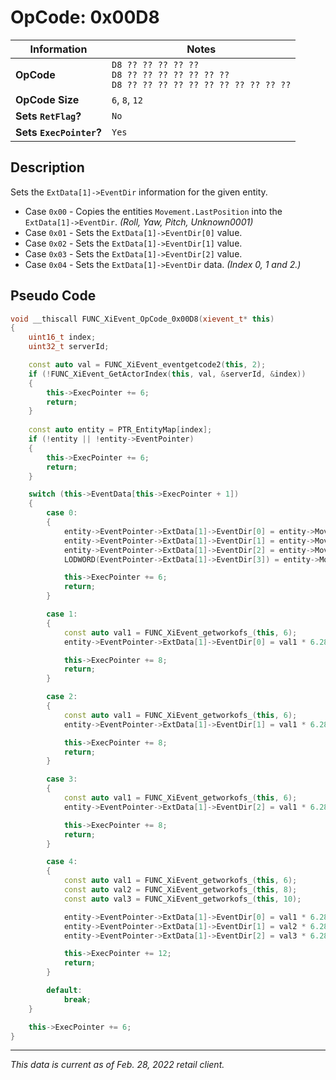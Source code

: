 # OpCode: 0x00D8

| Information               | Notes |
|---                        |---    |
| **OpCode**                | `D8 ?? ?? ?? ?? ??` <br> `D8 ?? ?? ?? ?? ?? ?? ??` <br> `D8 ?? ?? ?? ?? ?? ?? ?? ?? ?? ?? ??` |
| **OpCode Size**           | `6`, `8`, `12` |
| **Sets `RetFlag`?**       | `No`  |
| **Sets `ExecPointer`?**   | `Yes` |

## Description

Sets the `ExtData[1]->EventDir` information for the given entity.

  * Case `0x00` - Copies the entities `Movement.LastPosition` into the `ExtData[1]->EventDir`. _(Roll, Yaw, Pitch, Unknown0001)_
  * Case `0x01` - Sets the `ExtData[1]->EventDir[0]` value.
  * Case `0x02` - Sets the `ExtData[1]->EventDir[1]` value.
  * Case `0x03` - Sets the `ExtData[1]->EventDir[2]` value.
  * Case `0x04` - Sets the `ExtData[1]->EventDir` data. _(Index 0, 1 and 2.)_

## Pseudo Code

```cpp
void __thiscall FUNC_XiEvent_OpCode_0x00D8(xievent_t* this)
{
    uint16_t index;
    uint32_t serverId;

    const auto val = FUNC_XiEvent_eventgetcode2(this, 2);
    if (!FUNC_XiEvent_GetActorIndex(this, val, &serverId, &index))
    {
        this->ExecPointer += 6;
        return;
    }
    
    const auto entity = PTR_EntityMap[index];
    if (!entity || !entity->EventPointer)
    {
        this->ExecPointer += 6;
        return;
    }

    switch (this->EventData[this->ExecPointer + 1])
    {
        case 0:
        {
            entity->EventPointer->ExtData[1]->EventDir[0] = entity->Movement.LastPosition.Roll;
            entity->EventPointer->ExtData[1]->EventDir[1] = entity->Movement.LastPosition.Yaw;
            entity->EventPointer->ExtData[1]->EventDir[2] = entity->Movement.LastPosition.Pitch;
            LODWORD(EventPointer->ExtData[1]->EventDir[3]) = entity->Movement.Unknown0001;

            this->ExecPointer += 6;
            return;
        }

        case 1:
        {
            const auto val1 = FUNC_XiEvent_getworkofs_(this, 6);
            entity->EventPointer->ExtData[1]->EventDir[0] = val1 * 6.283 * 0.00024414062;

            this->ExecPointer += 8;
            return;
        }

        case 2:
        {
            const auto val1 = FUNC_XiEvent_getworkofs_(this, 6);
            entity->EventPointer->ExtData[1]->EventDir[1] = val1 * 6.283 * 0.00024414062;

            this->ExecPointer += 8;
            return;
        }

        case 3:
        {
            const auto val1 = FUNC_XiEvent_getworkofs_(this, 6);
            entity->EventPointer->ExtData[1]->EventDir[2] = val1 * 6.283 * 0.00024414062;

            this->ExecPointer += 8;
            return;
        }

        case 4:
        {
            const auto val1 = FUNC_XiEvent_getworkofs_(this, 6);
            const auto val2 = FUNC_XiEvent_getworkofs_(this, 8);
            const auto val3 = FUNC_XiEvent_getworkofs_(this, 10);

            entity->EventPointer->ExtData[1]->EventDir[0] = val1 * 6.283 * 0.00024414062;
            entity->EventPointer->ExtData[1]->EventDir[1] = val2 * 6.283 * 0.00024414062;
            entity->EventPointer->ExtData[1]->EventDir[2] = val3 * 6.283 * 0.00024414062;

            this->ExecPointer += 12;
            return;
        }

        default:
            break;
    }

    this->ExecPointer += 6;
}
```

---

_This data is current as of Feb. 28, 2022 retail client._